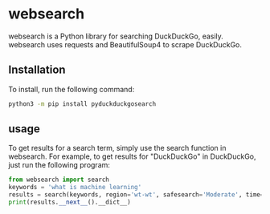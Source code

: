 # websearch
websearch is a Python library for searching DuckDuckGo, easily. websearch uses requests and BeautifulSoup4 to scrape DuckDuckGo. 

## Installation
To install, run the following command:
```bash
python3 -m pip install pyduckduckgosearch
```

## usage
To get results for a search term, simply use the search function in websearch. For example, to get results for "DuckDuckGo" in DuckDuckGo, just run the following program:
```python
from websearch import search
keywords = 'what is machine learning'
results = search(keywords, region='wt-wt', safesearch='Moderate', time='y', max_results=2)
print(results.__next__().__dict__)
```
